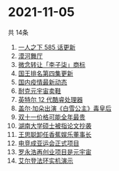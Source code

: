 # 2021-11-05
  共 14条

  <!-- BEGIN -->
  <!-- 最后更新时间:Fri Nov 05 2021 15:11:41 GMT+0000 (Coordinated Universal Time) -->
  1. [一人之下 585 话更新](https://www.zhihu.com/search?q=一人之下)
1. [漠河舞厅](https://www.zhihu.com/search?q=漠河舞厅)
1. [微念转让「李子柒」商标](https://www.zhihu.com/search?q=李子柒)
1. [国王排名第四集更新](https://www.zhihu.com/search?q=国王排名)
1. [国内疫情最新动态](https://www.zhihu.com/search?q=疫情)
1. [耐克元宇宙卖鞋](https://www.zhihu.com/search?q=元宇宙)
1. [英特尔 12 代酷睿处理器](https://www.zhihu.com/search?q=12代酷睿)
1. [盖尔·加朵出演《白雪公主》毒皇后](https://www.zhihu.com/search?q=白雪公主)
1. [双十一价格可能全年最贵](https://www.zhihu.com/search?q=双十一价格)
1. [湖南大学硕士被指论文抄袭](https://www.zhihu.com/search?q=论文抄袭)
1. [王思聪卸任香蕉娱乐董事长](https://www.zhihu.com/search?q=王思聪)
1. [电竞成亚运会正式项目](https://www.zhihu.com/search?q=亚运会电竞)
1. [罗永浩再创业项目是元宇宙](https://www.zhihu.com/search?q=罗永浩)
1. [艾尔登法环实机演示](https://www.zhihu.com/search?q=艾尔登法环)
  <!-- END -->
  